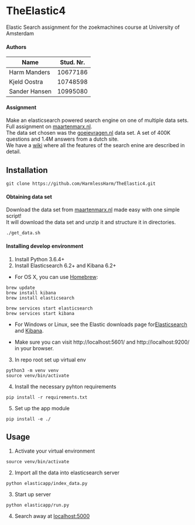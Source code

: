 # TheElastic4
Elastic Search assignment for the zoekmachines course at University of Amsterdam

#### Authors
| Name  | Stud. Nr.  |
|---|---|
| Harm Manders  | 10677186  |
| Kjeld Oostra  | 10748598  |
| Sander Hansen | 10995080  |

#### Assignment
Make an elasticsearch powered search engine on one of multiple data sets.
Full assignment on [maartenmarx.nl](http://nbviewer.jupyter.org/url/maartenmarx.nl/teaching/zoekmachines/Assignments/ASSIGNMENTS/AssignmentWeek8.ipynb).   
The data set chosen was the [goeievragen.nl]('goeievragen.nl') data set. A set of 400K questions and 1.4M answers from a dutch site.   
We have a [wiki]() where all the features of the search enine are described in detail.


## Installation
```
git clone https://github.com/HarmlessHarm/TheElastic4.git
```
#### Obtaining data set
Download the data set from [maartenmarx.nl](http://maartenmarx.nl/teaching/zoekmachines/Data/goeievraag.zip) made easy with one simple script!   
It will download the data set and unzip it and structure it in directories.
```
./get_data.sh
```

#### Installing develop environment
1. Install Python 3.6.4+
2. Install Elasticsearch 6.2+ and Kibana 6.2+
- For OS X, you can use [Homebrew](https://brew.sh/):
```
brew update
brew install kibana
brew install elasticsearch

brew services start elasticsearch
brew services start kibana
```
- For Windows or Linux, see the Elastic downloads page for[Elasticsearch](https://www.elastic.co/downloads/elasticsearch) and [Kibana](https://www.elastic.co/downloads/kibana).

- Make sure you can visit http://localhost:5601/ and http://localhost:9200/ in your browser.

3. In repo root set up virtual env
```
python3 -m venv venv
source venv/bin/activate
```

4. Install the necessary pyhton requirements
```
pip install -r requirements.txt
```

5. Set up the app module
```
pip install -e ./
```

## Usage
1. Activate your virtual environment
```
source venv/bin/activate
```
2. Import all the data into elasticsearch server
```
python elasticapp/index_data.py
```
3. Start up server
```
python elasticapp/run.py
```
4. Search away at [localhost:5000](http://localhost:5000)

<!-- ## Tutorials: -->
<!-- To get a grip for elasticsearch I'd recommend following some tutorials -->
<!-- - PyCon2018 ElasticSearch [video](https://www.youtube.com/watch?v=6_P_h2bDwYs), [repo](https://github.com/julieqiu/pycon-2018-pyelasticsearch), [completed repo](https://github.com/HarmlessHarm/elastic_tut) -->
